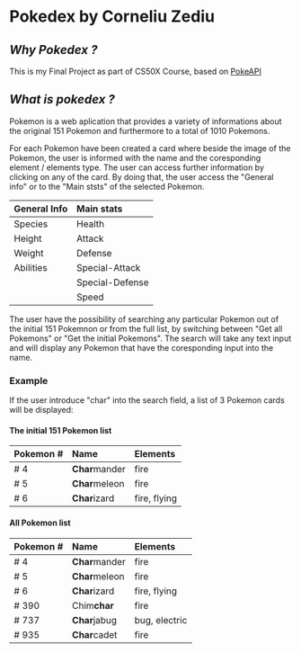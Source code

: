 # Pokedex by Corneliu Zediu
  ## _Why Pokedex ?_
  This is my Final Project as part of CS50X Course, based on [PokeAPI](https://pokeapi.co/)
  
  ## _What is pokedex ?_
  Pokemon is a web aplication that provides a variety of informations about the original 151 Pokemon and furthermore to a total of 1010 Pokemons. 
  
  For each Pokemon have been created a card where beside the image of the Pokemon, the user is informed with the name and the coresponding element / elements type. 
  The user can access further information by clicking on any of the card. By doing that, the user access the "General info" or to the "Main ststs" of the selected Pokemon.
  
| General Info                               | Main stats |
|:---                                       |:---     |
| Species | Health |
| Height| Attack |
| Weight | Defense |
| Abilities | Special-Attack |
|  | Special-Defense |
|  | Speed |


  The user have the possibility of searching any particular Pokemon out of the initial 151 Pokemnon or from the full list, by switching between "Get all Pokemons" or "Get the initial Pokemons". The search will take any text input and will display any Pokemon that have the coresponding input into the name. 

  ### Example
  If the user introduce "char" into the search field, a list of 3 Pokemon cards will be displayed:
  #### The initial 151 Pokemon list
  |Pokemon #                        | Name | Elements|
|:---                                       |:---      |:---     |
| # 4 | **Char**mander | fire|
| # 5 | **Char**meleon | fire|
| # 6 | **Char**izard | fire, flying|

  #### All Pokemon list
  |Pokemon #                        | Name | Elements|
|:---                                       |:---      |:---     |
| # 4 | **Char**mander | fire|
| # 5 | **Char**meleon | fire|
| # 6 | **Char**izard | fire, flying|
| # 390 | Chim**char** | fire|
| # 737 | **Char**jabug | bug, electric|
| # 935 | **Char**cadet | fire|


